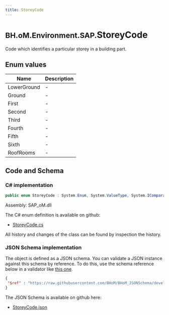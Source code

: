 ```yaml
---
title: StoreyCode
---
```


# <small>BH.oM.Environment.SAP.</small>**StoreyCode**

Code which identifies a particular storey in a building part.

## Enum values

| Name            | Description                                                    |
|-----------------|----------------------------------------------------------------|
| LowerGround |  -  |
| Ground |  -  |
| First |  -  |
| Second |  -  |
| Third |  -  |
| Fourth |  -  |
| Fifth |  -  |
| Sixth |  -  |
| RoofRooms |  -  |


## Code and Schema

### C# implementation

``` C# title="C#"
public enum StoreyCode : System.Enum, System.ValueType, System.IComparable, System.ISpanFormattable, System.IFormattable, System.IConvertible
```

Assembly: SAP_oM.dll

The C# enum definition is available on github:

- [StoreyCode.cs](https://github.com/BHoM/SAP_Toolkit/blob/develop/SAP_oM/Enums\StoreyCode.cs)

All history and changes of the class can be found by inspection the history.
### JSON Schema implementation

The object is defined as a JSON schema. You can validate a JSON instance against this schema by reference. To do this, use the schema reference below in a validator like [this one](https://www.jsonschemavalidator.net/).

``` json title="JSON Schema"
{
 "$ref" : "https://raw.githubusercontent.com/BHoM/BHoM_JSONSchema/develop/SAP_oM/SAP/StoreyCode.json"
}
```

The JSON Schema is available on github here:

- [StoreyCode.json](https://github.com/BHoM/BHoM_JSONSchema/blob/develop/SAP_oM/SAP/StoreyCode.json)
